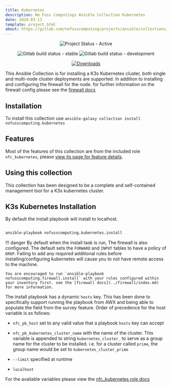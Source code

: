```yaml
---
title: Kubernetes
description: No Fuss Computings Ansible Collection Kubernetes
date: 2024-03-13
template: project.html
about: https://gitlab.com/nofusscomputing/projects/ansible/collections/kubernetes
---
```


<span style="text-align: center;">

![Project Status - Active](https://img.shields.io/badge/Project%20Status-Active-green?logo=gitlab&style=plastic)


![Gitlab build status - stable](https://img.shields.io/badge/dynamic/json?color=ff782e&label=Build&query=0.status&url=https%3A%2F%2Fgitlab.com%2Fapi%2Fv4%2Fprojects%2F51640029%2Fpipelines%3Fref%3Dmaster&logo=gitlab&style=plastic) ![Gitlab build status - development](https://img.shields.io/badge/dynamic/json?color=ff782e&label=Build&query=0.status&url=https%3A%2F%2Fgitlab.com%2Fapi%2Fv4%2Fprojects%2F51640029%2Fpipelines%3Fref%3Ddevelopment&logo=gitlab&style=plastic)


[![Downloads](https://img.shields.io/badge/dynamic/json?url=https%3A%2F%2Fgalaxy.ansible.com%2Fapi%2Fv3%2Fplugin%2Fansible%2Fcontent%2Fpublished%2Fcollections%2Findex%2Fnofusscomputing%2Fkubernetes%2F&query=%24.download_count&style=plastic&logo=ansible&logoColor=white&label=Galaxy%20Downloads&labelColor=black&color=cyan)](https://galaxy.ansible.com/ui/repo/published/nofusscomputing/kubernetes/)


</span>

This Ansible Collection is for installing a K3s Kubernetes cluster, both single and multi-node cluster deployments are supported. In addition to installing and configuring the firewall for the node. for further information on the firewall config please see the [firewall docs](../firewall/index.md)


## Installation

To install this collection use `ansible-galaxy collection install nofusscomputing.kubernetes`


## Features

Most of the features of this collection are from the included role `nfc_kubernetes`, please [view its page for feature details](roles/nfc_kubernetes/index.md).


## Using this collection

This collection has been designed to be a complete and self-contained management tool for a K3s kubernetes cluster.

## K3s Kubernetes Installation

By default the install playbook will install to localhost.

``` bash

ansible-playbook nofusscomputing.kubernetes.install

```

!!! danger
    By default when the install task is run, The firewall is also configured. The default sets the `FORWARD` and `INPUT` tables to have a policy of `DROP`. Failing to add any required additional rules before installing/configuring kubernetes will cause you to not have remote access to the machine. 
    
    You are encouraged to run `ansible-playbook nofusscomputing.firewall.install` with your rules configured within your inventory first. see the [firewall docs](../firewall/index.md) for more information.

The install playbook has a dynamic `hosts` key. This has been done to specifically support running the playbook from AWX and being able to populate the field from the survey feature. Order of precedence for the host variable is as follows:

- `nfc_pb_host` set to any valid value that a playbook `hosts` key can accept

- `nfc_pb_kubernetes_cluster_name` with the name of the cluster. This variable is appended to string `kubernetes_cluster_` to serve as a group name for the cluster to be installed. i.e. for a cluster called `prime`, the group name would be set to `kubernetes_cluster_prime`

- `--limit` specified at runtime

- `localhost`

For the available variables please view the [nfc_kubernetes role docs](roles/nfc_kubernetes/index.md#default-variables)



